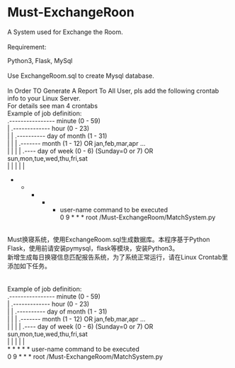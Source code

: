 # Must-ExchangeRoon
A System used for Exchange the Room.
<br><br>
Requirement:

Python3, Flask, MySql
<br>
<br>
Use ExchangeRoom.sql to create Mysql database.
<br>
<br>
In Order TO Generate A Report To All User, pls add the following crontab info to your Linux Server.<br>
 For details see man 4 crontabs
<br>
 Example of job definition:<br>
 .---------------- minute (0 - 59)<br>
 |  .------------- hour (0 - 23)<br>
 |  |  .---------- day of month (1 - 31)<br>
 |  |  |  .------- month (1 - 12) OR jan,feb,mar,apr ...<br>
 |  |  |  |  .---- day of week (0 - 6) (Sunday=0 or 7) OR sun,mon,tue,wed,thu,fri,sat<br>
 |  |  |  |  |<br>
 *  *  *  *  * user-name  command to be executed<br>
0 9 * * * root /Must-ExchangeRoom/MatchSystem.py<br>
<br>
Must换寝系统，使用ExchangeRoom.sql生成数据库。本程序基于Python Flask，使用前请安装pymysql，flask等模块，安装Python3。<br>
新增生成每日换寝信息匹配报告系统，为了系统正常运行，请在Linux Crontab里添加如下任务。<br>

<br>
<br>
 Example of job definition:<br>
 .---------------- minute (0 - 59)<br>
 |  .------------- hour (0 - 23)<br>
 |  |  .---------- day of month (1 - 31)<br>
 |  |  |  .------- month (1 - 12) OR jan,feb,mar,apr ...<br>
 |  |  |  |  .---- day of week (0 - 6) (Sunday=0 or 7) OR sun,mon,tue,wed,thu,fri,sat<br>
 |  |  |  |  |<br>
 *  *  *  *  * user-name  command to be executed<br>
0 9 * * * root /Must-ExchangeRoom/MatchSystem.py<br>
<br>

